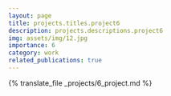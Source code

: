 ```yaml
---
layout: page
title: projects.titles.project6
description: projects.descriptions.project6
img: assets/img/12.jpg
importance: 6
category: work
related_publications: true
---
```


{% translate_file _projects/6_project.md %}
